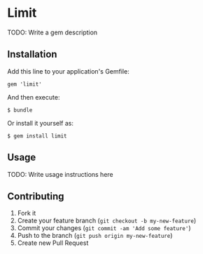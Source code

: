 # Limit

TODO: Write a gem description

## Installation

Add this line to your application's Gemfile:

    gem 'limit'

And then execute:

    $ bundle

Or install it yourself as:

    $ gem install limit

## Usage

TODO: Write usage instructions here

## Contributing

1. Fork it
2. Create your feature branch (`git checkout -b my-new-feature`)
3. Commit your changes (`git commit -am 'Add some feature'`)
4. Push to the branch (`git push origin my-new-feature`)
5. Create new Pull Request
